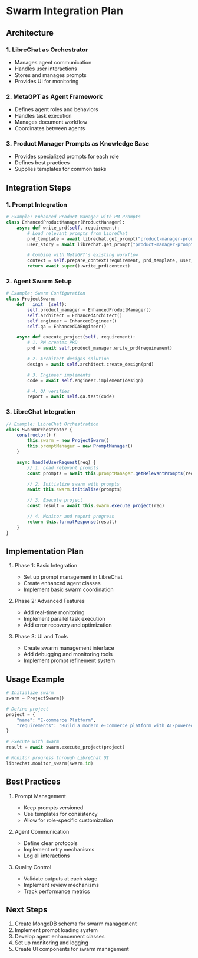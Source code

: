 # Swarm Integration Plan

## Architecture

### 1. LibreChat as Orchestrator
- Manages agent communication
- Handles user interactions
- Stores and manages prompts
- Provides UI for monitoring

### 2. MetaGPT as Agent Framework
- Defines agent roles and behaviors
- Handles task execution
- Manages document workflow
- Coordinates between agents

### 3. Product Manager Prompts as Knowledge Base
- Provides specialized prompts for each role
- Defines best practices
- Supplies templates for common tasks

## Integration Steps

### 1. Prompt Integration
```python
# Example: Enhanced Product Manager with PM Prompts
class EnhancedProductManager(ProductManager):
    async def write_prd(self, requirement):
        # Load relevant prompts from LibreChat
        prd_template = await librechat.get_prompt("product-manager-prompts/prompts/framing-the-problem-statement.md")
        user_story = await librechat.get_prompt("product-manager-prompts/prompts/user-story-prompt-template.md")

        # Combine with MetaGPT's existing workflow
        context = self.prepare_context(requirement, prd_template, user_story)
        return await super().write_prd(context)
```

### 2. Agent Swarm Setup
```python
# Example: Swarm Configuration
class ProjectSwarm:
    def __init__(self):
        self.product_manager = EnhancedProductManager()
        self.architect = EnhancedArchitect()
        self.engineer = EnhancedEngineer()
        self.qa = EnhancedQAEngineer()

    async def execute_project(self, requirement):
        # 1. PM creates PRD
        prd = await self.product_manager.write_prd(requirement)

        # 2. Architect designs solution
        design = await self.architect.create_design(prd)

        # 3. Engineer implements
        code = await self.engineer.implement(design)

        # 4. QA verifies
        report = await self.qa.test(code)
```

### 3. LibreChat Integration
```javascript
// Example: LibreChat Orchestration
class SwarmOrchestrator {
    constructor() {
        this.swarm = new ProjectSwarm()
        this.promptManager = new PromptManager()
    }

    async handleUserRequest(req) {
        // 1. Load relevant prompts
        const prompts = await this.promptManager.getRelevantPrompts(req)

        // 2. Initialize swarm with prompts
        await this.swarm.initialize(prompts)

        // 3. Execute project
        const result = await this.swarm.execute_project(req)

        // 4. Monitor and report progress
        return this.formatResponse(result)
    }
}
```

## Implementation Plan

1. Phase 1: Basic Integration
   - Set up prompt management in LibreChat
   - Create enhanced agent classes
   - Implement basic swarm coordination

2. Phase 2: Advanced Features
   - Add real-time monitoring
   - Implement parallel task execution
   - Add error recovery and optimization

3. Phase 3: UI and Tools
   - Create swarm management interface
   - Add debugging and monitoring tools
   - Implement prompt refinement system

## Usage Example

```python
# Initialize swarm
swarm = ProjectSwarm()

# Define project
project = {
    "name": "E-commerce Platform",
    "requirements": "Build a modern e-commerce platform with AI-powered recommendations"
}

# Execute with swarm
result = await swarm.execute_project(project)

# Monitor progress through LibreChat UI
librechat.monitor_swarm(swarm.id)
```

## Best Practices

1. Prompt Management
   - Keep prompts versioned
   - Use templates for consistency
   - Allow for role-specific customization

2. Agent Communication
   - Define clear protocols
   - Implement retry mechanisms
   - Log all interactions

3. Quality Control
   - Validate outputs at each stage
   - Implement review mechanisms
   - Track performance metrics

## Next Steps

1. Create MongoDB schema for swarm management
2. Implement prompt loading system
3. Develop agent enhancement classes
4. Set up monitoring and logging
5. Create UI components for swarm management
